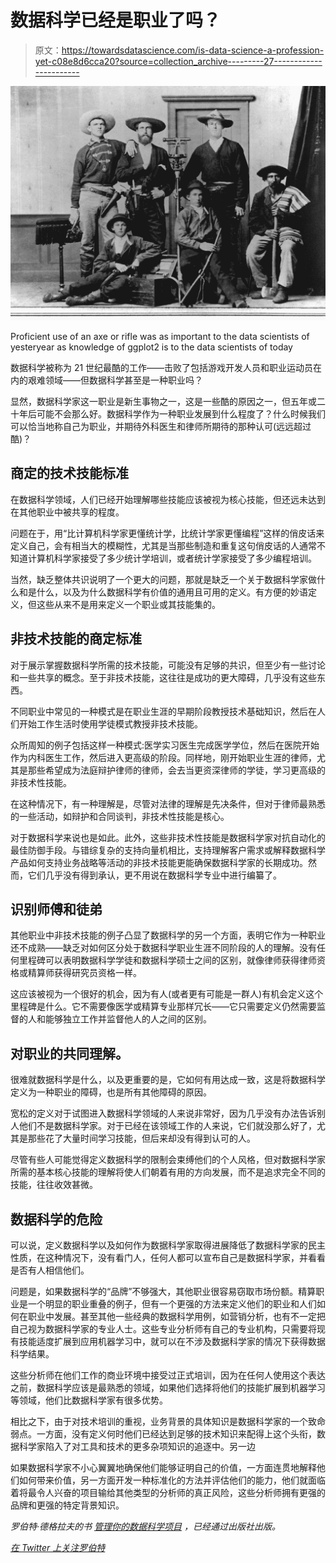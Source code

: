 # 数据科学已经是职业了吗？

> 原文：<https://towardsdatascience.com/is-data-science-a-profession-yet-c08e8d6cca20?source=collection_archive---------27----------------------->

![](img/81c01b197a13b00ca25ca19fe56956df.png)

Proficient use of an axe or rifle was as important to the data scientists of yesteryear as knowledge of ggplot2 is to the data scientists of today

数据科学被称为 21 世纪最酷的工作——击败了包括游戏开发人员和职业运动员在内的艰难领域——但数据科学甚至是一种职业吗？

显然，数据科学家这一职业是新生事物之一，这是一些酷的原因之一，但五年或二十年后可能不会那么好。数据科学作为一种职业发展到什么程度了？什么时候我们可以恰当地称自己为职业，并期待外科医生和律师所期待的那种认可(远远超过酷)？

## 商定的技术技能标准

在数据科学领域，人们已经开始理解哪些技能应该被视为核心技能，但还远未达到在其他职业中被共享的程度。

问题在于，用“比计算机科学家更懂统计学，比统计学家更懂编程”这样的俏皮话来定义自己，会有相当大的模糊性，尤其是当那些制造和重复这句俏皮话的人通常不知道计算机科学家接受了多少统计学培训，或者统计学家接受了多少编程培训。

当然，缺乏整体共识说明了一个更大的问题，那就是缺乏一个关于数据科学家做什么和是什么，以及为什么数据科学有价值的通用且可用的定义。有方便的妙语定义，但这些从来不是用来定义一个职业或其技能集的。

## 非技术技能的商定标准

对于展示掌握数据科学所需的技术技能，可能没有足够的共识，但至少有一些讨论和一些共享的概念。至于非技术技能，这往往是成功的更大障碍，几乎没有这些东西。

不同职业中常见的一种模式是在职业生涯的早期阶段教授技术基础知识，然后在人们开始工作生活时使用学徒模式教授非技术技能。

众所周知的例子包括这样一种模式:医学实习医生完成医学学位，然后在医院开始作为内科医生工作，然后进入更高级的阶段。同样地，刚开始职业生涯的律师，尤其是那些希望成为法庭辩护律师的律师，会去当更资深律师的学徒，学习更高级的非技术性技能。

在这种情况下，有一种理解是，尽管对法律的理解是先决条件，但对于律师最熟悉的一些活动，如辩护和合同谈判，非技术性技能是核心。

对于数据科学来说也是如此。此外，这些非技术性技能是数据科学家对抗自动化的最佳防御手段。与错综复杂的支持向量机相比，支持理解客户需求或解释数据科学产品如何支持业务战略等活动的非技术技能更能确保数据科学家的长期成功。然而，它们几乎没有得到承认，更不用说在数据科学专业中进行编纂了。

## 识别师傅和徒弟

其他职业中非技术技能的例子凸显了数据科学的另一个方面，表明它作为一种职业还不成熟——缺乏对如何区分处于数据科学职业生涯不同阶段的人的理解。没有任何里程碑可以表明数据科学学徒和数据科学硕士之间的区别，就像律师获得律师资格或精算师获得研究员资格一样。

这应该被视为一个很好的机会，因为有人(或者更有可能是一群人)有机会定义这个里程碑是什么。它不需要像医学或精算专业那样冗长——它只需要定义仍然需要监督的人和能够独立工作并监督他人的人之间的区别。

## 对职业的共同理解。

很难就数据科学是什么，以及更重要的是，它如何有用达成一致，这是将数据科学定义为一种职业的障碍，也是所有其他障碍的原因。

宽松的定义对于试图进入数据科学领域的人来说非常好，因为几乎没有办法告诉别人他们不是数据科学家。对于已经在该领域工作的人来说，它们就没那么好了，尤其是那些花了大量时间学习技能，但后来却没有得到认可的人。

尽管有些人可能觉得定义数据科学的限制会束缚他们的个人风格，但对数据科学家所需的基本核心技能的理解将使人们朝着有用的方向发展，而不是追求完全不同的技能，往往收效甚微。

## 数据科学的危险

可以说，定义数据科学以及如何作为数据科学家取得进展降低了数据科学家的民主性质，在这种情况下，没有看门人，任何人都可以宣布自己是数据科学家，并看看是否有人相信他们。

问题是，如果数据科学的“品牌”不够强大，其他职业很容易窃取市场份额。精算职业是一个明显的职业重叠的例子，但有一个更强的方法来定义他们的职业和人们如何在职业中发展。甚至其他一些经典的数据科学用例，如营销分析，也有不一定把自己视为数据科学家的专业人士。这些专业分析师有自己的专业机构，只需要将现有技能适度扩展到应用机器学习中，就可以在不涉及数据科学家的情况下获得数据科学结果。

这些分析师在他们工作的商业环境中接受过正式培训，因为在任何人使用这个表达之前，数据科学应该是最熟悉的领域，如果他们选择将他们的技能扩展到机器学习等领域，他们比数据科学家有很多优势。

相比之下，由于对技术培训的重视，业务背景的具体知识是数据科学家的一个致命弱点。一方面，没有定义何时他们已经达到足够的技术知识来配得上这个头衔，数据科学家陷入了对工具和技术的更多杂项知识的追逐中。另一边

如果数据科学家不小心翼翼地确保他们能够证明自己的价值，一方面连贯地解释他们如何带来价值，另一方面开发一种标准化的方法并评估他们的能力，他们就面临着将最令人兴奋的项目输给其他类型的分析师的真正风险，这些分析师拥有更强的品牌和更强的特定背景知识。

*罗伯特·德格拉夫的书* [*管理你的数据科学项目*](https://www.amazon.com.au/Managing-Your-Data-Science-Projects-ebook/dp/B07SWV54LR/ref=sr_1_1?crid=1IJIWKNHFBHOY&keywords=robert+de+graaf&qid=1561334793&s=gateway&sprefix=robert+de%2Caps%2C332&sr=8-1) *，已经通过出版社出版。*

[*在 Twitter 上关注罗伯特*](https://twitter.com/RobertdeGraaf2)